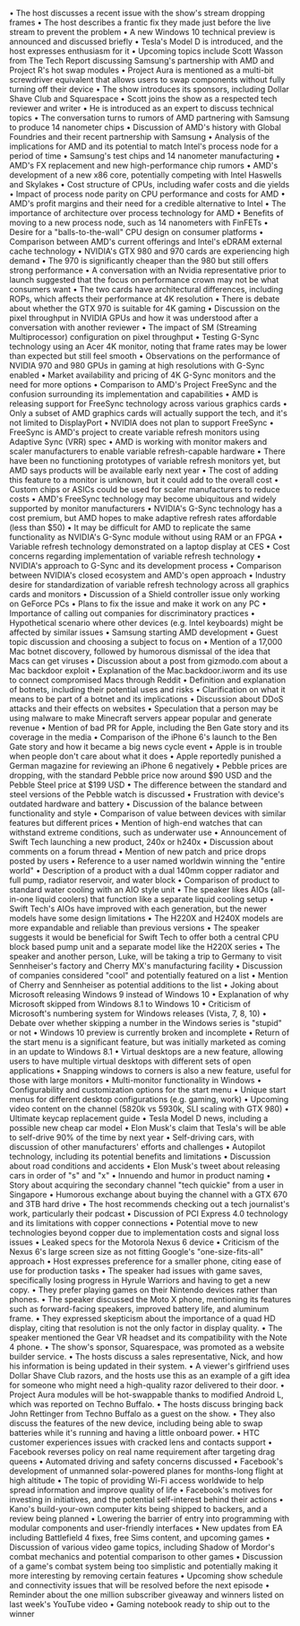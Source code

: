 • The host discusses a recent issue with the show's stream dropping frames
• The host describes a frantic fix they made just before the live stream to prevent the problem
• A new Windows 10 technical preview is announced and discussed briefly
• Tesla's Model D is introduced, and the host expresses enthusiasm for it
• Upcoming topics include Scott Wasson from The Tech Report discussing Samsung's partnership with AMD and Project R's hot swap modules
• Project Aura is mentioned as a multi-bit screwdriver equivalent that allows users to swap components without fully turning off their device
• The show introduces its sponsors, including Dollar Shave Club and Squarespace
• Scott joins the show as a respected tech reviewer and writer
• He is introduced as an expert to discuss technical topics
• The conversation turns to rumors of AMD partnering with Samsung to produce 14 nanometer chips
• Discussion of AMD's history with Global Foundries and their recent partnership with Samsung
• Analysis of the implications for AMD and its potential to match Intel's process node for a period of time
• Samsung's test chips and 14 nanometer manufacturing
• AMD's FX replacement and new high-performance chip rumors
• AMD's development of a new x86 core, potentially competing with Intel Haswells and Skylakes
• Cost structure of CPUs, including wafer costs and die yields
• Impact of process node parity on CPU performance and costs for AMD
• AMD's profit margins and their need for a credible alternative to Intel
• The importance of architecture over process technology for AMD
• Benefits of moving to a new process node, such as 14 nanometers with FinFETs
• Desire for a "balls-to-the-wall" CPU design on consumer platforms
• Comparison between AMD's current offerings and Intel's eDRAM external cache technology
• NVIDIA's GTX 980 and 970 cards are experiencing high demand
• The 970 is significantly cheaper than the 980 but still offers strong performance
• A conversation with an Nvidia representative prior to launch suggested that the focus on performance crown may not be what consumers want
• The two cards have architectural differences, including ROPs, which affects their performance at 4K resolution
• There is debate about whether the GTX 970 is suitable for 4K gaming
• Discussion on the pixel throughput in NVIDIA GPUs and how it was understood after a conversation with another reviewer
• The impact of SM (Streaming Multiprocessor) configuration on pixel throughput
• Testing G-Sync technology using an Acer 4K monitor, noting that frame rates may be lower than expected but still feel smooth
• Observations on the performance of NVIDIA 970 and 980 GPUs in gaming at high resolutions with G-Sync enabled
• Market availability and pricing of 4K G-Sync monitors and the need for more options
• Comparison to AMD's Project FreeSync and the confusion surrounding its implementation and capabilities
• AMD is releasing support for FreeSync technology across various graphics cards
• Only a subset of AMD graphics cards will actually support the tech, and it's not limited to DisplayPort
• NVIDIA does not plan to support FreeSync
• FreeSync is AMD's project to create variable refresh monitors using Adaptive Sync (VRR) spec
• AMD is working with monitor makers and scaler manufacturers to enable variable refresh-capable hardware
• There have been no functioning prototypes of variable refresh monitors yet, but AMD says products will be available early next year
• The cost of adding this feature to a monitor is unknown, but it could add to the overall cost
• Custom chips or ASICs could be used for scaler manufacturers to reduce costs
• AMD's FreeSync technology may become ubiquitous and widely supported by monitor manufacturers
• NVIDIA's G-Sync technology has a cost premium, but AMD hopes to make adaptive refresh rates affordable (less than $50)
• It may be difficult for AMD to replicate the same functionality as NVIDIA's G-Sync module without using RAM or an FPGA
• Variable refresh technology demonstrated on a laptop display at CES
• Cost concerns regarding implementation of variable refresh technology
• NVIDIA's approach to G-Sync and its development process
• Comparison between NVIDIA's closed ecosystem and AMD's open approach
• Industry desire for standardization of variable refresh technology across all graphics cards and monitors
• Discussion of a Shield controller issue only working on GeForce PCs
• Plans to fix the issue and make it work on any PC
• Importance of calling out companies for discriminatory practices
• Hypothetical scenario where other devices (e.g. Intel keyboards) might be affected by similar issues
• Samsung starting AMD development
• Guest topic discussion and choosing a subject to focus on
• Mention of a 17,000 Mac botnet discovery, followed by humorous dismissal of the idea that Macs can get viruses
• Discussion about a post from gizmodo.com about a Mac backdoor exploit
• Explanation of the Mac.backdoor.iworm and its use to connect compromised Macs through Reddit
• Definition and explanation of botnets, including their potential uses and risks
• Clarification on what it means to be part of a botnet and its implications
• Discussion about DDoS attacks and their effects on websites
• Speculation that a person may be using malware to make Minecraft servers appear popular and generate revenue
• Mention of bad PR for Apple, including the Ben Gate story and its coverage in the media
• Comparison of the iPhone 6's launch to the Ben Gate story and how it became a big news cycle event
• Apple is in trouble when people don't care about what it does
• Apple reportedly punished a German magazine for reviewing an iPhone 6 negatively
• Pebble prices are dropping, with the standard Pebble price now around $90 USD and the Pebble Steel price at $199 USD
• The difference between the standard and steel versions of the Pebble watch is discussed
• Frustration with device's outdated hardware and battery
• Discussion of the balance between functionality and style
• Comparison of value between devices with similar features but different prices
• Mention of high-end watches that can withstand extreme conditions, such as underwater use
• Announcement of Swift Tech launching a new product, 240x or h240x
• Discussion about comments on a forum thread
• Mention of new patch and price drops posted by users
• Reference to a user named worldwin winning the "entire world"
• Description of a product with a dual 140mm copper radiator and full pump, radiator reservoir, and water block
• Comparison of product to standard water cooling with an AIO style unit
• The speaker likes AIOs (all-in-one liquid coolers) that function like a separate liquid cooling setup
• Swift Tech's AIOs have improved with each generation, but the newer models have some design limitations
• The H220X and H240X models are more expandable and reliable than previous versions
• The speaker suggests it would be beneficial for Swift Tech to offer both a central CPU block based pump unit and a separate model like the H220X series
• The speaker and another person, Luke, will be taking a trip to Germany to visit Sennheiser's factory and Cherry MX's manufacturing facility
• Discussion of companies considered "cool" and potentially featured on a list
• Mention of Cherry and Sennheiser as potential additions to the list
• Joking about Microsoft releasing Windows 9 instead of Windows 10
• Explanation of why Microsoft skipped from Windows 8.1 to Windows 10
• Criticism of Microsoft's numbering system for Windows releases (Vista, 7, 8, 10)
• Debate over whether skipping a number in the Windows series is "stupid" or not
• Windows 10 preview is currently broken and incomplete
• Return of the start menu is a significant feature, but was initially marketed as coming in an update to Windows 8.1
• Virtual desktops are a new feature, allowing users to have multiple virtual desktops with different sets of open applications
• Snapping windows to corners is also a new feature, useful for those with large monitors
• Multi-monitor functionality in Windows
• Configurability and customization options for the start menu
• Unique start menus for different desktop configurations (e.g. gaming, work)
• Upcoming video content on the channel (5820k vs 5930k, SLI scaling with GTX 980)
• Ultimate keycap replacement guide
• Tesla Model D news, including a possible new cheap car model
• Elon Musk's claim that Tesla's will be able to self-drive 90% of the time by next year
• Self-driving cars, with discussion of other manufacturers' efforts and challenges
• Autopilot technology, including its potential benefits and limitations
• Discussion about road conditions and accidents
• Elon Musk's tweet about releasing cars in order of "s" and "x"
• Innuendo and humor in product naming
• Story about acquiring the secondary channel "tech quickie" from a user in Singapore
• Humorous exchange about buying the channel with a GTX 670 and 3TB hard drive
• The host recommends checking out a tech journalist's work, particularly their podcast
• Discussion of PCI Express 4.0 technology and its limitations with copper connections
• Potential move to new technologies beyond copper due to implementation costs and signal loss issues
• Leaked specs for the Motorola Nexus 6 device
• Criticism of the Nexus 6's large screen size as not fitting Google's "one-size-fits-all" approach
• Host expresses preference for a smaller phone, citing ease of use for production tasks
• The speaker had issues with game saves, specifically losing progress in Hyrule Warriors and having to get a new copy.
• They prefer playing games on their Nintendo devices rather than phones.
• The speaker discussed the Moto X phone, mentioning its features such as forward-facing speakers, improved battery life, and aluminum frame.
• They expressed skepticism about the importance of a quad HD display, citing that resolution is not the only factor in display quality.
• The speaker mentioned the Gear VR headset and its compatibility with the Note 4 phone.
• The show's sponsor, Squarespace, was promoted as a website builder service.
• The hosts discuss a sales representative, Nick, and how his information is being updated in their system.
• A viewer's girlfriend uses Dollar Shave Club razors, and the hosts use this as an example of a gift idea for someone who might need a high-quality razor delivered to their door.
• Project Aura modules will be hot-swappable thanks to modified Android L, which was reported on Techno Buffalo.
• The hosts discuss bringing back John Rettinger from Techno Buffalo as a guest on the show.
• They also discuss the features of the new device, including being able to swap batteries while it's running and having a little onboard power.
• HTC customer experiences issues with cracked lens and contacts support
• Facebook reverses policy on real name requirement after targeting drag queens
• Automated driving and safety concerns discussed
• Facebook's development of unmanned solar-powered planes for months-long flight at high altitude
• The topic of providing Wi-Fi access worldwide to help spread information and improve quality of life
• Facebook's motives for investing in initiatives, and the potential self-interest behind their actions
• Kano's build-your-own computer kits being shipped to backers, and a review being planned
• Lowering the barrier of entry into programming with modular components and user-friendly interfaces
• New updates from EA including Battlefield 4 fixes, free Sims content, and upcoming games
• Discussion of various video game topics, including Shadow of Mordor's combat mechanics and potential comparison to other games
• Discussion of a game's combat system being too simplistic and potentially making it more interesting by removing certain features
• Upcoming show schedule and connectivity issues that will be resolved before the next episode
• Reminder about the one million subscriber giveaway and winners listed on last week's YouTube video
• Gaming notebook ready to ship out to the winner